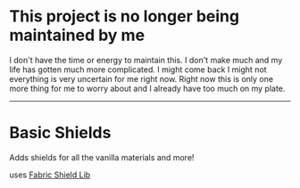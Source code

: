 # This project is no longer being maintained by me
I don't have the time or energy to maintain this. I don't make much and my life has gotten much more complicated. I might come back I might not everything is very uncertain for me right now. Right now this is only one more thing for me to worry about and I already have too much on my plate.

- - - -

# Basic Shields
Adds shields for all the vanilla materials and more!

uses [Fabric Shield Lib](https://github.com/CrimsonDawn45/Fabric-Shield-Lib)
